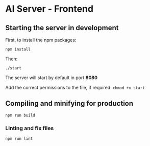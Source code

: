 # AI Server - Frontend

## Starting the server in development

First, to install the npm packages:
```
npm install
```

Then:
```
./start
```

The server will start by default in port **8080**

Add the correct permissions to the file, if required: `chmod +x start`

## Compiling and minifying for production
```
npm run build
```

### Linting and fix files
```
npm run lint
```